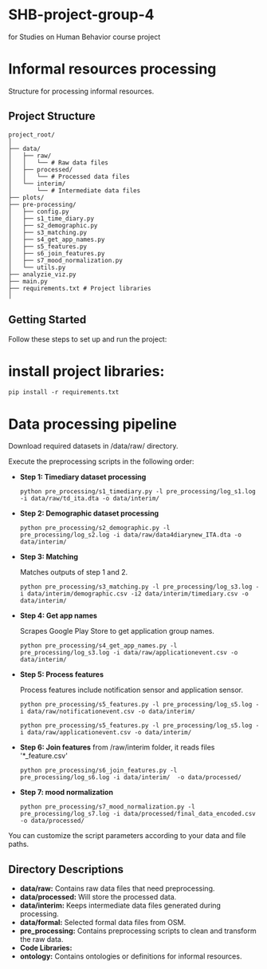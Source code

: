 # SHB-project-group-4
for Studies on Human Behavior course project

# Informal resources processing

Structure for processing informal resources.

## Project Structure

```plaintext
project_root/
│
├── data/
│   ├── raw/
│   │   └── # Raw data files
│   ├── processed/
│   │   └── # Processed data files
│   └── interim/
│       └── # Intermediate data files
├── plots/
├── pre-processing/
│   ├── config.py
│   ├── s1_time_diary.py
│   ├── s2_demographic.py 
│   ├── s3_matching.py
│   ├── s4_get_app_names.py
│   ├── s5_features.py
│   ├── s6_join_features.py
│   ├── s7_mood_normalization.py
│   └── utils.py
├── analyzie_viz.py
├── main.py
├── requirements.txt # Project libraries
│
```

## Getting Started

Follow these steps to set up and run the project:

# install project libraries:
  ```
  pip install -r requirements.txt
  ```
# Data processing pipeline

Download required datasets in /data/raw/ directory. 

Execute the preprocessing scripts in the following order:

- **Step 1: Timediary dataset processing**

  ```
  python pre_processing/s1_timediary.py -l pre_processing/log_s1.log -i data/raw/td_ita.dta -o data/interim/
  ```

- **Step 2: Demographic dataset processing**

  ```
  python pre_processing/s2_demographic.py -l pre_processing/log_s2.log -i data/raw/data4diarynew_ITA.dta -o data/interim/
  ```

- **Step 3: Matching**

  Matches outputs of step 1 and 2. 
  ```
  python pre_processing/s3_matching.py -l pre_processing/log_s3.log -i data/interim/demographic.csv -i2 data/interim/timediary.csv -o data/interim/
  ```

- **Step 4: Get app names**

  Scrapes Google Play Store to get application group names. 
  ```
  python pre_processing/s4_get_app_names.py -l pre_processing/log_s3.log -i data/raw/applicationevent.csv -o data/interim/
  ```

- **Step 5: Process features**

  Process features include notification sensor and application sensor. 
  ```
  python pre_processing/s5_features.py -l pre_processing/log_s5.log -i data/raw/notificationevent.csv -o data/interim/

  python pre_processing/s5_features.py -l pre_processing/log_s5.log -i data/raw/applicationevent.csv -o data/interim/
  ```

- **Step 6: Join features**
  from /raw/interim folder, it reads files '*_feature.csv'
  ```
  python pre_processing/s6_join_features.py -l pre_processing/log_s6.log -i data/interim/  -o data/processed/
  ```
  
- **Step 7: mood normalization**

   ```
  python pre_processing/s7_mood_normalization.py -l pre_processing/log_s7.log -i data/processed/final_data_encoded.csv -o data/processed/
  ```

You can customize the script parameters according to your data and file paths.

## Directory Descriptions

- **data/raw:** Contains raw data files that need preprocessing.
- **data/processed:** Will store the processed data.
- **data/interim:** Keeps intermediate data files generated during processing.
- **data/formal:** Selected formal data files from OSM.
- **pre_processing:** Contains preprocessing scripts to clean and transform the raw data.
- **Code Libraries:**
- **ontology:** Contains ontologies or definitions for informal resources.





